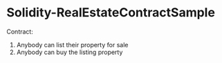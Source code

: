 # Solidity-RealEstateContractSample

Contract:
1. Anybody can list their property for sale
2. Anybody can buy the listing property
